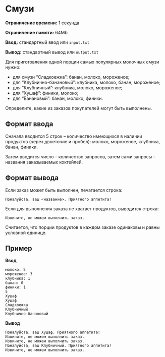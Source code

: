 # Смузи

**Ограничение времени:** 1 секунда

**Ограничение памяти:** 64Mb

**Ввод:** стандартный ввод или `input.txt`

**Вывод:** стандартный вывод или `output.txt`

Для приготовления одной порции самых популярных молочных смузи нужно:

*   для смузи “Сладкоежка”: банан, молоко, мороженое;
*   для “Клубнично-банановый”: клубника, молоко, банан, мороженое;
*   для “Клубничный”: клубника, молоко, мороженое;
*   для “Хушаф”: финики, молоко;
*   для “Банановый”: банан, молоко, финики.

Определите, какие из заказов покупателей могут быть выполнены.

## Формат ввода

Сначала вводится 5 строк – количество имеющихся в наличии продуктов (через двоеточие и пробел): молоко, мороженое, клубника, банан, финики.

Затем вводится число – количество запросов, затем сами запросы – названия заказываемых коктейлей.

## Формат вывода

Если заказ может быть выполнен, печатается строка:

`Пожалуйста, ваш <название>. Приятного аппетита!`

Если для выполнения заказа не хватает продуктов, выводится строка:

`Извините, не можем выполнить заказ.`

Считается, что порции продуктов в каждом заказе одинаковы и равны условной единице.

## Пример

**Ввод**
```
молоко: 5
мороженое: 3
клубника: 1
банан: 0
финики: 1
5
Хушаф
Хушаф
Сладкоежка
Клубничный
Клубнично-банановый
```

**Вывод**
```
Пожалуйста, ваш Хушаф. Приятного аппетита!
Извините, не можем выполнить заказ.
Извините, не можем выполнить заказ.
Пожалуйста, ваш Клубничный. Приятного аппетита!
Извините, не можем выполнить заказ.